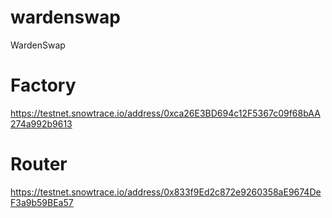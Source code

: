 # wardenswap

WardenSwap 

# Factory
https://testnet.snowtrace.io/address/0xca26E3BD694c12F5367c09f68bAA274a992b9613

# Router
https://testnet.snowtrace.io/address/0x833f9Ed2c872e9260358aE9674DeF3a9b59BEa57